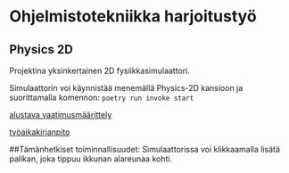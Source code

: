 # Ohjelmistotekniikka harjoitustyö

## Physics 2D

Projektina yksinkertainen 2D fysiikkasimulaattori. 

Simulaattorin voi käynnistää menemällä Physics-2D kansioon
ja suorittamalla komennon:
`poetry run invoke start`


[alustava vaatimusmäärittely](/dokumentaatio/vaatimusmaarittely.md)

[työaikakirjanpito](/dokumentaatio/kirjanpito.md)

##Tämänhetkiset toiminnallisuudet:
Simulaattorissa voi klikkaamalla lisätä palikan, joka tippuu
ikkunan alareunaa kohti.


